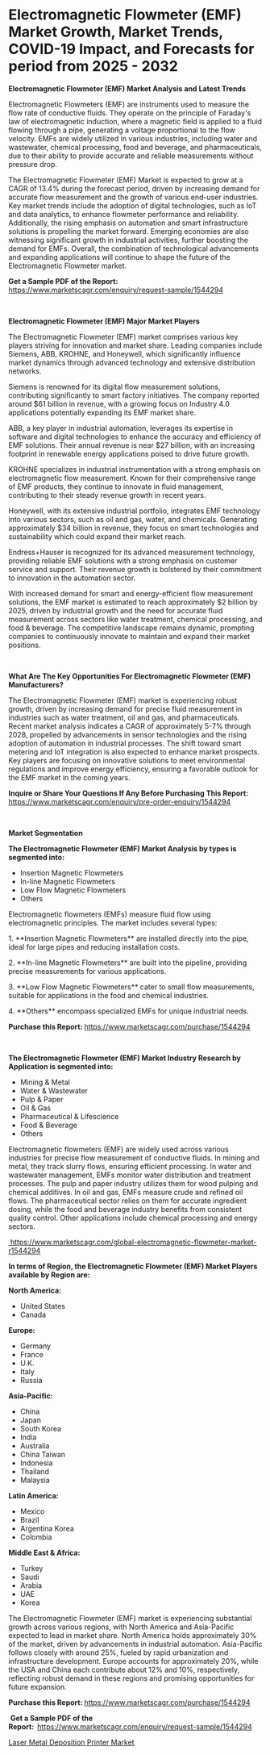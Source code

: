 <p><h1>Electromagnetic Flowmeter (EMF) Market Growth, Market Trends, COVID-19 Impact, and Forecasts for period from 2025 - 2032</h1></p><p><strong>Electromagnetic Flowmeter (EMF) Market Analysis and Latest Trends</strong></p>
<p><p>Electromagnetic Flowmeters (EMF) are instruments used to measure the flow rate of conductive fluids. They operate on the principle of Faraday's law of electromagnetic induction, where a magnetic field is applied to a fluid flowing through a pipe, generating a voltage proportional to the flow velocity. EMFs are widely utilized in various industries, including water and wastewater, chemical processing, food and beverage, and pharmaceuticals, due to their ability to provide accurate and reliable measurements without pressure drop.</p><p>The Electromagnetic Flowmeter (EMF) Market is expected to grow at a CAGR of 13.4% during the forecast period, driven by increasing demand for accurate flow measurement and the growth of various end-user industries. Key market trends include the adoption of digital technologies, such as IoT and data analytics, to enhance flowmeter performance and reliability. Additionally, the rising emphasis on automation and smart infrastructure solutions is propelling the market forward. Emerging economies are also witnessing significant growth in industrial activities, further boosting the demand for EMFs. Overall, the combination of technological advancements and expanding applications will continue to shape the future of the Electromagnetic Flowmeter market.</p></p>
<p><strong>Get a Sample PDF of the Report:&nbsp;</strong> <a href="https://www.marketscagr.com/enquiry/request-sample/1544294?utm_campaign=2136&utm_medium=2&utm_source=Github&utm_content=ia&utm_term=23032025&utm_id=electromagnetic-flowmeter-emf">https://www.marketscagr.com/enquiry/request-sample/1544294</a></p>
<p>&nbsp;</p>
<p><strong>Electromagnetic Flowmeter (EMF) Major Market Players</strong></p>
<p><p>The Electromagnetic Flowmeter (EMF) market comprises various key players striving for innovation and market share. Leading companies include Siemens, ABB, KROHNE, and Honeywell, which significantly influence market dynamics through advanced technology and extensive distribution networks.</p><p>Siemens is renowned for its digital flow measurement solutions, contributing significantly to smart factory initiatives. The company reported around $61 billion in revenue, with a growing focus on Industry 4.0 applications potentially expanding its EMF market share.</p><p>ABB, a key player in industrial automation, leverages its expertise in software and digital technologies to enhance the accuracy and efficiency of EMF solutions. Their annual revenue is near $27 billion, with an increasing footprint in renewable energy applications poised to drive future growth.</p><p>KROHNE specializes in industrial instrumentation with a strong emphasis on electromagnetic flow measurement. Known for their comprehensive range of EMF products, they continue to innovate in fluid management, contributing to their steady revenue growth in recent years.</p><p>Honeywell, with its extensive industrial portfolio, integrates EMF technology into various sectors, such as oil and gas, water, and chemicals. Generating approximately $34 billion in revenue, they focus on smart technologies and sustainability which could expand their market reach.</p><p>Endress+Hauser is recognized for its advanced measurement technology, providing reliable EMF solutions with a strong emphasis on customer service and support. Their revenue growth is bolstered by their commitment to innovation in the automation sector.</p><p>With increased demand for smart and energy-efficient flow measurement solutions, the EMF market is estimated to reach approximately $2 billion by 2025, driven by industrial growth and the need for accurate fluid measurement across sectors like water treatment, chemical processing, and food & beverage. The competitive landscape remains dynamic, prompting companies to continuously innovate to maintain and expand their market positions.</p></p>
<p>&nbsp;</p>
<p><strong>What Are The Key Opportunities For Electromagnetic Flowmeter (EMF) Manufacturers?</strong></p>
<p><p>The Electromagnetic Flowmeter (EMF) market is experiencing robust growth, driven by increasing demand for precise fluid measurement in industries such as water treatment, oil and gas, and pharmaceuticals. Recent market analysis indicates a CAGR of approximately 5-7% through 2028, propelled by advancements in sensor technologies and the rising adoption of automation in industrial processes. The shift toward smart metering and IoT integration is also expected to enhance market prospects. Key players are focusing on innovative solutions to meet environmental regulations and improve energy efficiency, ensuring a favorable outlook for the EMF market in the coming years.</p></p>
<p><strong>Inquire or Share Your Questions If Any Before Purchasing This Report:</strong> <a href="https://www.marketscagr.com/enquiry/pre-order-enquiry/1544294?utm_campaign=2136&utm_medium=2&utm_source=Github&utm_content=ia&utm_term=23032025&utm_id=electromagnetic-flowmeter-emf">https://www.marketscagr.com/enquiry/pre-order-enquiry/1544294</a></p>
<p>&nbsp;</p>
<p><strong>Market Segmentation</strong></p>
<p><strong>The Electromagnetic Flowmeter (EMF) Market Analysis by types is segmented into:</strong></p>
<p><ul><li>Insertion Magnetic Flowmeters</li><li>In-line Magnetic Flowmeters</li><li>Low Flow Magnetic Flowmeters</li><li>Others</li></ul></p>
<p><p>Electromagnetic flowmeters (EMFs) measure fluid flow using electromagnetic principles. The market includes several types: </p><p>1. **Insertion Magnetic Flowmeters** are installed directly into the pipe, ideal for large pipes and reducing installation costs. </p><p>2. **In-line Magnetic Flowmeters** are built into the pipeline, providing precise measurements for various applications. </p><p>3. **Low Flow Magnetic Flowmeters** cater to small flow measurements, suitable for applications in the food and chemical industries. </p><p>4. **Others** encompass specialized EMFs for unique industrial needs.</p></p>
<p><strong>Purchase this Report:&nbsp;</strong><a href="https://www.marketscagr.com/purchase/1544294?utm_campaign=2136&utm_medium=2&utm_source=Github&utm_content=ia&utm_term=23032025&utm_id=electromagnetic-flowmeter-emf">https://www.marketscagr.com/purchase/1544294</a></p>
<p>&nbsp;</p>
<p><strong>The Electromagnetic Flowmeter (EMF) Market Industry Research by Application is segmented into:</strong></p>
<p><ul><li>Mining & Metal</li><li>Water & Wastewater</li><li>Pulp & Paper</li><li>Oil & Gas</li><li>Pharmaceutical & Lifescience</li><li>Food & Beverage</li><li>Others</li></ul></p>
<p><p>Electromagnetic flowmeters (EMF) are widely used across various industries for precise flow measurement of conductive fluids. In mining and metal, they track slurry flows, ensuring efficient processing. In water and wastewater management, EMFs monitor water distribution and treatment processes. The pulp and paper industry utilizes them for wood pulping and chemical additives. In oil and gas, EMFs measure crude and refined oil flows. The pharmaceutical sector relies on them for accurate ingredient dosing, while the food and beverage industry benefits from consistent quality control. Other applications include chemical processing and energy sectors.</p></p>
<p><a href="https://www.marketscagr.com/global-electromagnetic-flowmeter-market-r1544294?utm_campaign=2136&utm_medium=2&utm_source=Github&utm_content=ia&utm_term=23032025&utm_id=electromagnetic-flowmeter-emf">&nbsp;https://www.marketscagr.com/global-electromagnetic-flowmeter-market-r1544294</a></p>
<p><strong>In terms of Region, the Electromagnetic Flowmeter (EMF) Market Players available by Region are:</strong></p>
<p>
    <p> <strong> North America: </strong>
        <ul>
            <li>United States</li>
            <li>Canada</li>
        </ul>
        </p> 
    <p> <strong> Europe: </strong>
        <ul>
            <li>Germany</li>
            <li>France</li>
            <li>U.K.</li>
            <li>Italy</li>
            <li>Russia</li>
        </ul>
        </p> 
    <p> <strong> Asia-Pacific: </strong>
        <ul>
            <li>China</li>
            <li>Japan</li>
            <li>South Korea</li>
            <li>India</li>
            <li>Australia</li>
            <li>China Taiwan</li>
            <li>Indonesia</li>
            <li>Thailand</li>
            <li>Malaysia</li>
        </ul>
        </p> 
    <p> <strong> Latin America: </strong>
        <ul>
            <li>Mexico</li>
            <li>Brazil</li>
            <li>Argentina Korea</li>
            <li>Colombia</li>
        </ul>
        </p> 
    <p> <strong> Middle East & Africa: </strong>
        <ul>
            <li>Turkey</li>
            <li>Saudi</li>
            <li>Arabia</li>
            <li>UAE</li>
            <li>Korea</li>
        </ul>
    </p>
    </p>
<p><p>The Electromagnetic Flowmeter (EMF) market is experiencing substantial growth across various regions, with North America and Asia-Pacific expected to lead in market share. North America holds approximately 30% of the market, driven by advancements in industrial automation. Asia-Pacific follows closely with around 25%, fueled by rapid urbanization and infrastructure development. Europe accounts for approximately 20%, while the USA and China each contribute about 12% and 10%, respectively, reflecting robust demand in these regions and promising opportunities for future expansion.</p></p>
<p><strong>Purchase this Report: </strong><a href="https://www.marketscagr.com/purchase/1544294?utm_campaign=2136&utm_medium=2&utm_source=Github&utm_content=ia&utm_term=23032025&utm_id=electromagnetic-flowmeter-emf">https://www.marketscagr.com/purchase/1544294</a></p>
<p>&nbsp;<strong>Get a Sample PDF of the Report:&nbsp;&nbsp;</strong><a href="https://www.marketscagr.com/enquiry/request-sample/1544294?utm_campaign=2136&utm_medium=2&utm_source=Github&utm_content=ia&utm_term=23032025&utm_id=electromagnetic-flowmeter-emf">https://www.marketscagr.com/enquiry/request-sample/1544294</a></p>
<p><strong></strong></p>
<p><p><a href="https://github.com/tona7vba/Market-Research-Report-List-1/blob/main/laser-metal-deposition-printer-market.md?utm_campaign=2136&utm_medium=2&utm_source=Github&utm_content=ia&utm_term=23032025&utm_id=electromagnetic-flowmeter-emf">Laser Metal Deposition Printer Market</a></p></p>